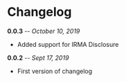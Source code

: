 <h1 id="changelog">Changelog</h1>

<p><b>0.0.3</b> -- <i>October 10, 2019</i></p>
<ul>
    <li>Added support for IRMA Disclosure</li>
</ul>

<p><b>0.0.2</b> -- <i>Sept 17, 2019</i></p>
<ul>
    <li>First version of changelog</li>
</ul>
